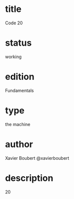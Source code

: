 # title

Code 20

# status

working

# edition

Fundamentals

# type

the machine

# author

Xavier Boubert @xavierboubert

# description

20